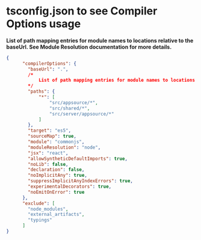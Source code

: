 # tsconfig.json to see Compiler Options usage
**List of path mapping entries for module names to locations relative to the baseUrl. See Module Resolution documentation for more details.**  
```json
{
      "compilerOptions": {
        "baseUrl": ".",
        /*
            List of path mapping entries for module names to locations relative to the baseUrl. See Module Resolution documentation for more details.
        */
        "paths": {
            "*": [
                "src/appsource/*",
                "src/shared/*",
                "src/server/appsource/*"
            ]
        },
        "target": "es5",
        "sourceMap": true,
        "module": "commonjs",
        "moduleResolution": "node",
        "jsx": "react",
        "allowSyntheticDefaultImports": true,
        "noLib": false,
        "declaration": false,
        "noImplicitAny": true,
        "suppressImplicitAnyIndexErrors": true,
        "experimentalDecorators": true,
        "noEmitOnError": true
      },
      "exclude": [
        "node_modules",
        "external_artifacts",
        "typings"
      ]
}
```